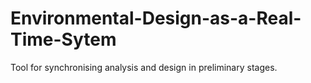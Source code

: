 # Environmental-Design-as-a-Real-Time-Sytem
Tool for synchronising analysis and design in preliminary stages.
